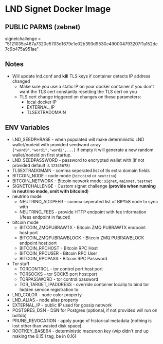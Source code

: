 # LND Signet Docker Image

## PUBLIC PARMS (zebnet)

signetchallenge           = "5121035e487a7320e5703d1679c1e02b393d9530e490004793207f1a152dc7c9b475a951ae"


## Notes
* Will update lnd.conf and **kill** TLS keys if container detects IP address changed 
  * Make sure you use a static IP on your docker container if you don't want the TLS cert constantly resetting the TLS cert on you
  * TLS cert change triggered on changes on these parameters: 
    * local docker IP
    * EXTERNAL_IP
    * TLSEXTRADOMAIN
## ENV Variables

* LND_SEEDPHRASE - when populated will make deterministic LND wallet/nodeid with provided seedword array ```["word0","word1","word2",...]``` if empty it will generate a new random wallet/nodeid on first startup.
* LND_SEEDPASSWORD - password to encrypted wallet with (if not provided default is ```12345678```)
* TLSEXTRADOMAIN - comma seperated list of tls extra domain fields
* BITCOIN_NODE - node mode (```bitcoind``` or ```neutrino```)
* BITCOIN_NETWORK - Bitcoin network mode: ```signet```, ```mainnet```, ```testnet```
* SIGNETCHALLENGE - Custom signet challenge **(provide when running in neutrino mode, omit with bitcoind)**
* neutrino mode
  * NEUTRINO_ADDPEER - comma seperated list of BIP158 node to sync with  
  * NEUTRINO_FEES - provide HTTP endpoint with fee information (/fees endpoint in faucet)
* bitcoin mode
  * BITCOIN_ZMQPUBRAWTX - Bitcoin ZMQ PUBRAWTX endpoint host:port
  * BITCOIN_ZMQPUBRAWBLOCK - Bitcoin ZMQ PUBRAWBLOCK endpoint host:port
  * BITCOIN_RPCHOST - Bitcoin RPC Host
  * BITCOIN_RPCUSER - Bitcoin RPC User
  * BITCOIN_RPCPASS - Bitcoin RPC Password
* Tor stuff
  * TORCONTROL - tor control port host:port  
  * TORSOCKS - tor SOCK5 port host:port  
  * TORPASSWORD - tor control password
  * TOR_TARGET_IPADDRESS - override container localip to bind tor hidden service registration to
* LND_COLOR - node color property
* LND_ALIAS - node alias property
* EXTERNAL_IP - public IP used for gossip network
* POSTGRES_DSN - DSN for Postgres (optional, if not provided will run on boltdb)
* PRUNE_REVOCATION - apply purge of historical metadata (nothing is lost other than wasted disk space)
* ROOTKEY_BASE64 - deterministic macaroon key (wip didn't end up making the 0.15.1 tag, be in 0.16)
